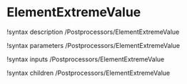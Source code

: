 <!-- MOOSE Documentation Stub: Remove this when content is added. -->

# ElementExtremeValue

!syntax description /Postprocessors/ElementExtremeValue

!syntax parameters /Postprocessors/ElementExtremeValue

!syntax inputs /Postprocessors/ElementExtremeValue

!syntax children /Postprocessors/ElementExtremeValue
